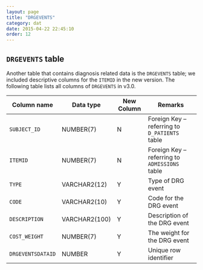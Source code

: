 ```yaml
---
layout: page
title: "DRGEVENTS"
category: dat
date: 2015-04-22 22:45:10
order: 12
---
```


## ```DRGEVENTS``` table

Another table that contains diagnosis related data is the ```DRGEVENTS```
table; we included descriptive columns for the ```ITEMID``` in the new
version. The following table lists all columns of ```DRGEVENTS``` in v3.0.

Column name | Data type | New Column | Remarks
--- | --- | --- | ---
```SUBJECT_ID``` | NUMBER(7) | N | Foreign Key – referring to ```D_PATIENTS``` table
```ITEMID``` | NUMBER(7) | N | Foreign Key – referring to ```ADMISSIONS``` table
```TYPE``` | VARCHAR2(12) | Y | Type of DRG event
```CODE``` | VARCHAR2(10) | Y | Code for the DRG event
```DESCRIPTION``` | VARCHAR2(100) | Y | Description of the DRG event
```COST_WEIGHT``` | NUMBER(7) | Y | The weight for the DRG event
```DRGEVENTSDATAID``` | NUMBER | Y | Unique row identifier
